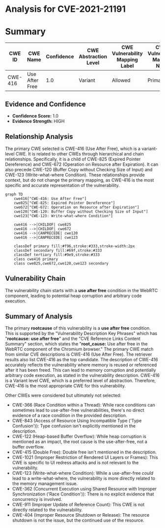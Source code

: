 # Analysis for CVE-2021-21191

# Summary
| CWE ID | CWE Name | Confidence | CWE Abstraction Level | CWE Vulnerability Mapping Label | CWE-Vulnerability Mapping Notes |
|---|---|---|---|---|---|
| CWE-416 | Use After Free | 1.0 | Variant | Allowed | Primary CWE |

## Evidence and Confidence

*   **Confidence Score:** 1.0
*   **Evidence Strength:** HIGH

## Relationship Analysis
The primary CWE selected is CWE-416 (Use After Free), which is a variant-level CWE. It is related to other CWEs through hierarchical and chain relationships. Specifically, it is a child of CWE-825 (Expired Pointer Dereference) and CWE-672 (Operation on Resource after Expiration). It can also precede CWE-120 (Buffer Copy without Checking Size of Input) and CWE-123 (Write-what-where Condition). These relationships provide context, but do not change the primary mapping, as CWE-416 is the most specific and accurate representation of the vulnerability.

```mermaid
graph TD
    cwe416["CWE-416: Use After Free"]
    cwe825["CWE-825: Expired Pointer Dereference"]
    cwe672["CWE-672: Operation on Resource after Expiration"]
    cwe120["CWE-120: Buffer Copy without Checking Size of Input"]
    cwe123["CWE-123: Write-what-where Condition"]
    
    cwe416 -->|CHILDOF| cwe825
    cwe416 -->|CHILDOF| cwe672
    cwe416 -->|CANPRECEDE| cwe120
    cwe416 -->|CANPRECEDE| cwe123
    
    classDef primary fill:#f96,stroke:#333,stroke-width:2px
    classDef secondary fill:#69f,stroke:#333
    classDef tertiary fill:#9e9,stroke:#333
    class cwe416 primary
    class cwe825,cwe672,cwe120,cwe123 secondary
```

## Vulnerability Chain
The vulnerability chain starts with a **use after free** condition in the WebRTC component, leading to potential heap corruption and arbitrary code execution.

## Summary of Analysis
The primary **rootcause** of this vulnerability is a **use after free** condition. This is supported by the "Vulnerability Description Key Phrases" which has "**rootcause:** **use after free**" and the "CVE Reference Links Content Summary" section, which states the "**root_cause:** Use after free in the WebRTC component of the Chromium browser." The primary CWE match from similar CVE descriptions is CWE-416 (Use After Free). The retriever results also list CWE-416 as the top candidate. The description of CWE-416 accurately reflects the vulnerability where memory is reused or referenced after it has been freed. This can lead to memory corruption and potentially arbitrary code execution, as stated in the vulnerability description. CWE-416 is a Variant level CWE, which is a preferred level of abstraction. Therefore, CWE-416 is the most appropriate CWE for this vulnerability.

Other CWEs were considered but ultimately not selected:

*   CWE-366 (Race Condition within a Thread): While race conditions can sometimes lead to use-after-free vulnerabilities, there's no direct evidence of a race condition in the provided description.
*   CWE-843 (Access of Resource Using Incompatible Type ('Type Confusion')): Type confusion isn't explicitly mentioned in the description.
*   CWE-122 (Heap-based Buffer Overflow): While heap corruption is mentioned as an impact, the root cause is the use-after-free, not a buffer overflow.
*   CWE-415 (Double Free): Double free isn't mentioned in the description.
*   CWE-1021 (Improper Restriction of Rendered UI Layers or Frames): This CWE is specific to UI redress attacks and is not relevant to the vulnerability.
*   CWE-123 (Write-what-where Condition): While a use-after-free *could* lead to a write-what-where, the vulnerability is more directly related to the memory management issue.
*   CWE-362 (Concurrent Execution using Shared Resource with Improper Synchronization ('Race Condition')): There is no explicit evidence that concurrency is involved.
*   CWE-911 (Improper Update of Reference Count): This CWE is not directly related to the vulnerability.
*   CWE-404 (Improper Resource Shutdown or Release): The resource shutdown is not the issue, but the continued use of the resource.